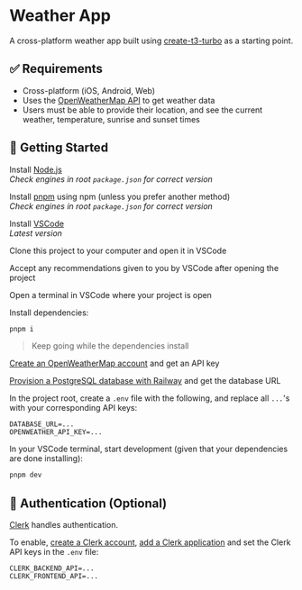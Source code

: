 # Weather App

A cross-platform weather app built using [create-t3-turbo](https://github.com/t3-oss/create-t3-turbo) as a starting point.

## ✅ Requirements

- Cross-platform (iOS, Android, Web)
- Uses the [OpenWeatherMap API](https://openweathermap.org/api) to get weather data
- Users must be able to provide their location, and see the current weather, temperature, sunrise and sunset times

## 🚀 Getting Started

Install [Node.js](https://nodejs.org/en/download/)  
_Check engines in root `package.json` for correct version_

Install [pnpm](https://pnpm.io/installation#using-npm) using npm (unless you prefer another method)  
_Check engines in root `package.json` for correct version_

Install [VSCode](https://code.visualstudio.com/download)  
_Latest version_

Clone this project to your computer and open it in VSCode

Accept any recommendations given to you by VSCode after opening the project

Open a terminal in VSCode where your project is open

Install dependencies:

```bash
pnpm i
```

> Keep going while the dependencies install

[Create an OpenWeatherMap account](https://home.openweathermap.org/users/sign_up) and get an API key

[Provision a PostgreSQL database with Railway](https://railway.app/new) and get the database URL

In the project root, create a `.env` file with the following, and replace all `...`'s with your corresponding API keys:

```env
DATABASE_URL=...
OPENWEATHER_API_KEY=...
```

In your VSCode terminal, start development (given that your dependencies are done installing):

```bash
pnpm dev
```

## 🔐 Authentication (Optional)

[Clerk](https://clerk.dev) handles authentication.

To enable, [create a Clerk account](https://dashboard.clerk.dev/sign-up), [add a Clerk application](https://dashboard.clerk.dev/apps/new) and set the Clerk API keys in the `.env` file:

```env
CLERK_BACKEND_API=...
CLERK_FRONTEND_API=...
```
